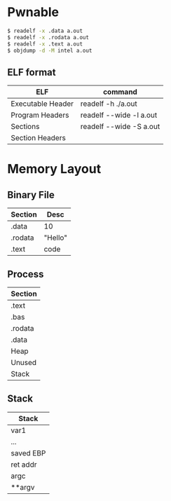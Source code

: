 # Pwnable
```bash
$ readelf -x .data a.out
$ readelf -x .rodata a.out                    
$ readelf -x .text a.out
$ objdump -d -M intel a.out
```
## ELF format
| ELF               | command                 |
| ----------------- | ----------------------- |
| Executable Header | readelf -h ./a.out      |
| Program Headers   | readelf --wide -l a.out |
| Sections          | readelf --wide -S a.out |
| Section Headers   |         |
# Memory Layout
## Binary File
| Section | Desc       |
| ------- | ---------- |
| .data   | 10         |
| .rodata | "Hello"    |
| .text   | code       |
## Process
| Section |
| ------- |
| .text   |
| .bas    |
| .rodata |
| .data   |
| Heap    |
| Unused  |
| Stack   |
## Stack
| Stack     |
| --------- |
| var1      |
| ...       |
| saved EBP |
| ret addr  |
| argc      |
| **argv    |
